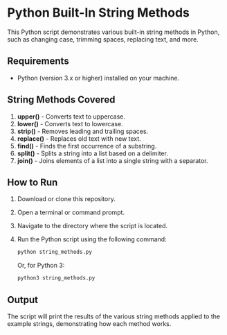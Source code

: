 # Python Built-In String Methods

This Python script demonstrates various built-in string methods in Python, such as changing case, trimming spaces, replacing text, and more.

## Requirements

- Python (version 3.x or higher) installed on your machine.

## String Methods Covered

1. **upper()** - Converts text to uppercase.
2. **lower()** - Converts text to lowercase.
3. **strip()** - Removes leading and trailing spaces.
4. **replace()** - Replaces old text with new text.
5. **find()** - Finds the first occurrence of a substring.
6. **split()** - Splits a string into a list based on a delimiter.
7. **join()** - Joins elements of a list into a single string with a separator.

## How to Run

1. Download or clone this repository.
2. Open a terminal or command prompt.
3. Navigate to the directory where the script is located.
4. Run the Python script using the following command:

    ```bash
    python string_methods.py
    ```

   Or, for Python 3:

    ```bash
    python3 string_methods.py
    ```

## Output

The script will print the results of the various string methods applied to the example strings, demonstrating how each method works.
